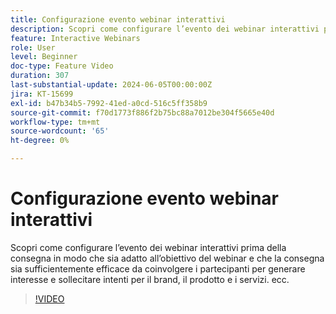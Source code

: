 ```yaml
---
title: Configurazione evento webinar interattivi
description: Scopri come configurare l’evento dei webinar interattivi prima della consegna in base all’obiettivo del webinar.
feature: Interactive Webinars
role: User
level: Beginner
doc-type: Feature Video
duration: 307
last-substantial-update: 2024-06-05T00:00:00Z
jira: KT-15699
exl-id: b47b34b5-7992-41ed-a0cd-516c5ff358b9
source-git-commit: f70d1773f886f2b75bc88a7012be304f5665e40d
workflow-type: tm+mt
source-wordcount: '65'
ht-degree: 0%

---
```


# Configurazione evento webinar interattivi

Scopri come configurare l’evento dei webinar interattivi prima della consegna in modo che sia adatto all’obiettivo del webinar e che la consegna sia sufficientemente efficace da coinvolgere i partecipanti per generare interesse e sollecitare intenti per il brand, il prodotto e i servizi. ecc.

>[!VIDEO](https://video.tv.adobe.com/v/3448992/?learn=on&captions=ita)
